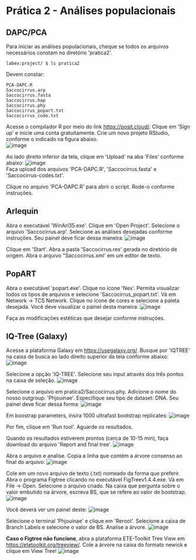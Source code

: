 # Prática 2 - Análises populacionais
## DAPC/PCA

Para iniciar as análises populacionais, cheque se todos os arquivos necessários constam no diretório 'pratica2'. 

```
labex:project/ $ ls pratica2
```

Devem constar:
```
PCA-DAPC.R
Saccocirrus.arp
Saccocirrus.fasta
Saccocirrus.hap
Saccocirrus.phy
Saccocirrus_popart.txt
Saccocirrus_code.txt
```

Acesse o compilador R por meio do link https://posit.cloud/. Clique em 'Sign up' e inicie uma conta gratuitamente. 
Crie um novo projeto RStudio, conforme o indicado na figura abaixo.                  
  ![image](https://github.com/user-attachments/assets/6e300b1f-5784-46b0-8a05-59e813feedb2)

Ao lado direito inferior da tela, clique em 'Upload' na aba 'Files' conforme abaixo:
  ![image](https://github.com/user-attachments/assets/b54501ff-0b6b-4e41-b439-536507cf2465)            
Faça upload dos arquivos 'PCA-DAPC.R', 'Saccocirrus.fasta' e 'Saccocirrus-codes.txt'.

Clique no arquivo 'PCA-DAPC.R' para abrir o script. Rode-o conforme instruções. 

## Arlequin
Abra o executável 'WinArl35.exe'. Clique em 'Open Project'. Selecione o arquivo 'Saccocirrus.arp'.
Selecione as análises desejadas conforme instruções. Seu painel deve ficar dessa maneira:
![image](https://github.com/user-attachments/assets/dfb01d8e-3214-4a72-b4ab-d2572f8b2b81)

Clique em 'Start'. 
Abra a pasta 'Saccocirrus.res' gerada no diretório de origem. Abra o arquivo "Saccocirrus.xml' em um editor de texto. 

## PopART
Abra o executável 'popart.exe'. Clique no ícone 'Nex'. Permita visualizar todos os tipos de arquivos e selecione 'Saccocirrus_popart.txt'. Vá em Network -> TCS Network. 
Clique no ícone de cores e selecione a paleta desejada. Você deve visualizar o painel desta maneira:
![image](https://github.com/user-attachments/assets/c8122e3e-e7fe-4c41-99ea-e41728f86b92)

Faça as modificações estéticas que desejar conforme instruções. 

## IQ-Tree (Galaxy)
Acesse a plataforma Galaxy em https://usegalaxy.org/. Busque por 'IQTREE' na caixa de busca ao lado direito superior da tela conforme abaixo:          
![image](https://github.com/user-attachments/assets/cca5865c-5458-4855-a54d-72d14b3a9d56)

Selecione a opção 'IQ-TREE'. 
Selecione seu input através dos três pontos na caixa de seleção. 
![image](https://github.com/user-attachments/assets/47710313-7429-4a88-8dfe-dcc7d26704ff)      

Selecione o arquivo em pratica2/Saccocirrus.phy.
Adicione o nome do nosso outgroup: 'Phjouinae'. 
Especifique seu tipo de dataset: DNA.
Seu painel deve ficar dessa forma:
![image](https://github.com/user-attachments/assets/f9e190c9-6a6d-4526-9662-d00b2ac263c6)      

Em boostrap parameters, insira 1000 ultrafast bootstrap replicates:
![image](https://github.com/user-attachments/assets/4e88827d-4a6f-47f8-a142-75d2bb43c624)      

Por fim, clique em 'Run tool'. Aguarde os resultados. 

Quando os resultados estiverem prontos (cerca de 10-15 min), faça download do arquivo 'Report and final tree'. 
![image](https://github.com/user-attachments/assets/9d697790-f111-4931-aee6-5edf29c895f0)

Abra o arquivo e analise. Copia a linha que contém a árvore consenso ao final do arquivo:
![image](https://github.com/user-attachments/assets/a26bef6c-5f2a-4b7e-896f-e3b5b1c0a61e)

Cole em um novo arquivo de texto (.txt) nomeado da forma que preferir. 
Abra o programa Figtree clicando no executável FigTreev1.4.4.exe. Vá em File -> Open. Selecione o arquivo criado. 
Na caixa que pergunta sobre o valor embutido na árvore, escreva BS, que se refere ao valor de bootstrap.
![image](https://github.com/user-attachments/assets/359f0667-b653-4b1d-acfb-550effe53524)

Você deverá ver um painel deste:
![image](https://github.com/user-attachments/assets/59784a2a-b171-4999-9b2a-5659f844de13)


Selecione o terminal 'Phjouinae' e clique em 'Reroot'. Selecione a caixa de Branch Labels e selecione o valor de BS. Analise a árvore.
![image](https://github.com/user-attachments/assets/c3e5c539-2695-4350-aa75-eb2d2bf9592c)


**Caso o Figtree não funcione**, abra a plataforma ETE-Toolkit Tree View em https://etetoolkit.org/treeview/. 
Cole a árvore na caixa do formato newick e clique em View Tree!
![image](https://github.com/user-attachments/assets/9fa7788d-0df6-41ae-a283-c51a58bb8568)



